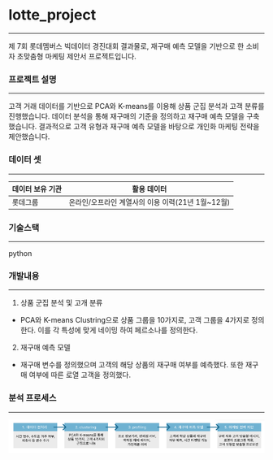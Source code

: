 # lotte_project
---
제 7회 롯데멤버스 빅데이터 경진대회 결과물로, 재구매 예측 모델을 기반으로 한 소비자 초맞춤형 마케팅 제안서 프로젝트입니다.

### 프로젝트 설명
---
고객 거래 데이터를 기반으로 PCA와 K-means를 이용해 상품 군집 분석과 고객 분류를 진행했습니다. 데이터 분석을 통해 재구매의 기준을 정의하고 재구매 예측 모델을 구축했습니다. 결과적으로 고객 유형과 재구매 예측 모델을 바탕으로 개인화 마케팅 전략을 제안했습니다.

### 데이터 셋
---
| 데이터 보유 기관 | 활용 데이터 |
| --- | --- |
| 롯데그룹 | 온라인/오프라인 계열사의 이용 이력(21년 1월~12월) |


### 기술스택
---
python

### 개발내용
---
1. 상품 군집 분석 및 고개 분류
- PCA와 K-means Clustring으로 상품 그룹을 10가지로, 고객 그룹을 4가지로 정의한다. 이를 각 특성에 맞게 네이밍 하여 페르소나를 정의한다.

2. 재구매 예측 모델
- 재구매 변수를 정의했으며 고객의 해당 상품의 재구매 여부를 예측했다. 또한 재구매 여부에 따른 로열 고객을 정의했다.

### 분석 프로세스
---
![initial](img/분석프로세스.PNG)  
